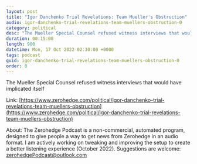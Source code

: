 ```yaml
---
layout: post
title: "Igor Danchenko Trial Revelations: Team Mueller's Obstruction"
audio: igor-danchenko-trial-revelations-team-muellers-obstruction-0
category: political
desc: "The Mueller Special Counsel refused witness interviews that would have implicated itself"
duration: 00:15:00
length: 900
datetime: Mon, 17 Oct 2022 02:30:00 +0000
tags: podcast
guid: igor-danchenko-trial-revelations-team-muellers-obstruction-0
order: 0
---
```

The Mueller Special Counsel refused witness interviews that would have implicated itself

Link: [https://www.zerohedge.com/political/igor-danchenko-trial-revelations-team-muellers-obstruction](https://www.zerohedge.com/political/igor-danchenko-trial-revelations-team-muellers-obstruction)

About: The Zerohedge Podcast is a non-commercial, automated program, designed to give people a way to get news from Zerohedge in an audio format.  I am actively working on tweaking and improving the setup to create a better listening experience (October 2022).  Suggestions are welcome: [zerohedgePodcast@outlook.com](mailto:zerohedgePodcast@outlook.com)